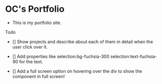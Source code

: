 # OC's Portfolio   

- This is my portfolio site. 

Todo 

- [] Show projects and describe about each of them in detail when the user click over it. 
- [] Add properties like selection:bg-fuchsia-300 selection:text-fuchsia-90 for the text.

- [] Add a full screen option on hovering over the div to show the component in full screen!
  
